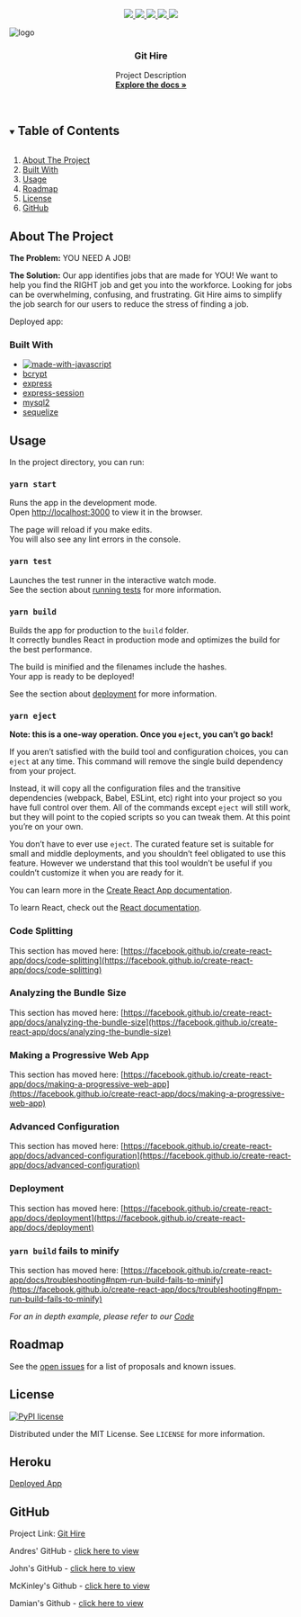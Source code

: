 <p align="center">
  <a href="https://github.com/Endres2/git-hire/issues" alt="issues">
    <img src="https://img.shields.io/github/issues/Endres2/git-hire" />
  </a>
  <a href="https://github.com/Endres2/git-hire/network/members" alt="forks">
    <img src="https://img.shields.io/github/forks/Endres2/git-hire" />
  </a>
  <a href="https://www.mit.edu/~amini/LICENSE.md" alt="License">
    <img src="https://img.shields.io/pypi/l/ansicolortags.svg" />
  </a>
  <a href="https://github.com/Endres2/git-hire/stargazers" alt="stars">
    <img src="https://img.shields.io/github/stars/Endres2/git-hire" />
  </a>
  <a href="https://github.com/Endres2/git-hire/graphs/contributors" alt="contributers">
    <img src="https://img.shields.io/badge/Contributors-4-green" />
  </a>	
</p>

![logo](https://user-images.githubusercontent.com/85579055/131238400-84159afa-28b2-49c1-b76e-bccd708922ae.png)


  <h3 align="center"> Git Hire</h3>

  <p align="center">
    Project Description
    <br />
    <a href=""><strong>Explore the docs »</strong></a>
    <br />
    <br />
  </p>
</p>



<!-- TABLE OF CONTENTS -->
<details open="open">
  <summary><h2 style="display: inline-block">Table of Contents</h2></summary>
  <ol>
    <li><a href="#about-the-project">About The Project</a></li>
    <li><a href="#built-with">Built With</a></li>
    <li><a href="#usage">Usage</a></li>
    <li><a href="#roadmap">Roadmap</a></li>
    <li><a href="#license">License</a></li>
    <li><a href="#GitHub">GitHub</a></li>
  </ol>
</details>



<!-- ABOUT THE PROJECT -->
## About The Project

**The Problem:** YOU NEED A JOB!

**The Solution:** Our app identifies jobs that are made for YOU! We want to help you find the RIGHT job and get you into the workforce. Looking for jobs can be overwhelming, confusing, and frustrating. Git Hire aims to simplify the job search for our users to reduce the stress of finding a job. 

Deployed app:



### Built With

* [![made-with-javascript](https://img.shields.io/badge/Made%20with-JavaScript-1f425f.svg)](https://www.javascript.com)
* [bcrypt](https://www.npmjs.com/package/bcryptjs)
* [express](https://expressjs.com)
* [express-session](https://www.npmjs.com/package/express-session)
* [mysql2](https://www.npmjs.com/package/mysql2)
* [sequelize](https://www.npmjs.com/package/sequelize)




## Usage
In the project directory, you can run:

### `yarn start`

Runs the app in the development mode.\
Open [http://localhost:3000](http://localhost:3000) to view it in the browser.

The page will reload if you make edits.\
You will also see any lint errors in the console.

### `yarn test`

Launches the test runner in the interactive watch mode.\
See the section about [running tests](https://facebook.github.io/create-react-app/docs/running-tests) for more information.

### `yarn build`

Builds the app for production to the `build` folder.\
It correctly bundles React in production mode and optimizes the build for the best performance.

The build is minified and the filenames include the hashes.\
Your app is ready to be deployed!

See the section about [deployment](https://facebook.github.io/create-react-app/docs/deployment) for more information.

### `yarn eject`

**Note: this is a one-way operation. Once you `eject`, you can’t go back!**

If you aren’t satisfied with the build tool and configuration choices, you can `eject` at any time. This command will remove the single build dependency from your project.

Instead, it will copy all the configuration files and the transitive dependencies (webpack, Babel, ESLint, etc) right into your project so you have full control over them. All of the commands except `eject` will still work, but they will point to the copied scripts so you can tweak them. At this point you’re on your own.

You don’t have to ever use `eject`. The curated feature set is suitable for small and middle deployments, and you shouldn’t feel obligated to use this feature. However we understand that this tool wouldn’t be useful if you couldn’t customize it when you are ready for it.

You can learn more in the [Create React App documentation](https://facebook.github.io/create-react-app/docs/getting-started).

To learn React, check out the [React documentation](https://reactjs.org/).

### Code Splitting

This section has moved here: [https://facebook.github.io/create-react-app/docs/code-splitting](https://facebook.github.io/create-react-app/docs/code-splitting)

### Analyzing the Bundle Size

This section has moved here: [https://facebook.github.io/create-react-app/docs/analyzing-the-bundle-size](https://facebook.github.io/create-react-app/docs/analyzing-the-bundle-size)

### Making a Progressive Web App

This section has moved here: [https://facebook.github.io/create-react-app/docs/making-a-progressive-web-app](https://facebook.github.io/create-react-app/docs/making-a-progressive-web-app)

### Advanced Configuration

This section has moved here: [https://facebook.github.io/create-react-app/docs/advanced-configuration](https://facebook.github.io/create-react-app/docs/advanced-configuration)

### Deployment

This section has moved here: [https://facebook.github.io/create-react-app/docs/deployment](https://facebook.github.io/create-react-app/docs/deployment)

### `yarn build` fails to minify

This section has moved here: [https://facebook.github.io/create-react-app/docs/troubleshooting#npm-run-build-fails-to-minify](https://facebook.github.io/create-react-app/docs/troubleshooting#npm-run-build-fails-to-minify)


_For an in depth example, please refer to our [Code](https://github.com/Endres2/git-hire)_



## Roadmap

See the [open issues](https://github.com/Endres2/git-hire/issues) for a list of proposals and known issues.



## License

[![PyPI license](https://img.shields.io/pypi/l/ansicolortags.svg)](https://www.mit.edu/~amini/LICENSE.md)


Distributed under the MIT License. See `LICENSE` for more information.

## Heroku
[Deployed App]()

## GitHub

Project Link: [Git Hire](https://github.com/Endres2/git-hire)

Andres' GitHub - [click here to view](https://github.com/Endres2) 

John's GitHub - [click here to view](https://github.com/jczarfeld) 

McKinley's Github - [click here to view](https://github.com/mcfulmer13)

Damian's Github - [click here to view](https://github.com/dthompasionas)

